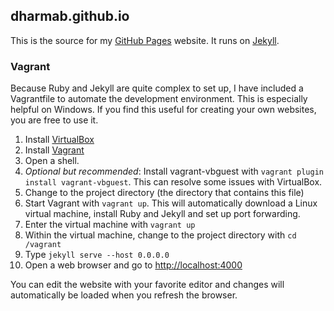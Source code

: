 ## dharmab.github.io

This is the source for my [GitHub Pages](https://pages.github.com) website. It runs on [Jekyll](https://www.jekyllrb.com).

### Vagrant

Because Ruby and Jekyll are quite complex to set up, I have included a Vagrantfile to automate the development environment. This is especially helpful on Windows. If you find this useful for creating your own websites, you are free to use it.

1. Install [VirtualBox](https://www.virtualbox.org)
1. Install [Vagrant](https://www.vagrantup.com)
1. Open a shell.
1. *Optional but recommended*: Install vagrant-vbguest with `vagrant plugin install vagrant-vbguest`. This can resolve some issues with VirtualBox.
1. Change to the project directory (the directory that contains this file)
1. Start Vagrant with `vagrant up`. This will automatically download a Linux virtual machine, install Ruby and Jekyll and set up port forwarding.
1. Enter the virtual machine with `vagrant up`
1. Within the virtual machine, change to the project directory with `cd /vagrant`
1. Type `jekyll serve --host 0.0.0.0`
1. Open a web browser and go to [http://localhost:4000](http://localhost:4000)

You can edit the website with your favorite editor and changes will automatically be loaded when you refresh the browser.
